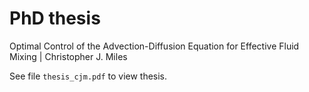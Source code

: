 # PhD thesis

Optimal Control of the Advection-Diffusion Equation for Effective Fluid Mixing | Christopher J. Miles

See file `thesis_cjm.pdf` to view thesis.
